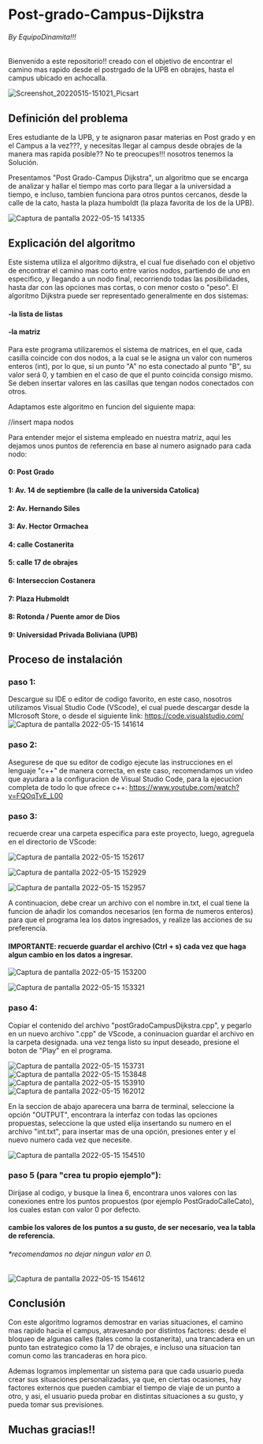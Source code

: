 # Post-grado-Campus-Dijkstra
###### By EquipoDinamita!!!
Bienvenido a este repositorio!! creado con el objetivo de encontrar el camino mas rapido desde el postrgado de la UPB en obrajes, hasta el campus ubicado en achocalla.

![Screenshot_20220515-151021_Picsart](https://user-images.githubusercontent.com/101950765/168493039-f5d08718-d03e-46e0-be60-961fdcb850cd.jpg)


## Definición del problema

Eres estudiante de la UPB, y te asignaron pasar materias en Post grado y en el Campus a la vez???, y necesitas llegar al campus desde obrajes de la manera mas rapida posible?? No te preocupes!!! nosotros tenemos la Solución.

Presentamos "Post Grado-Campus Dijkstra", un algoritmo que se encarga de analizar y hallar el tiempo mas corto para llegar a la universidad a tiempo, e incluso, tambien funciona para otros puntos cercanos, desde la calle de la cato, hasta la plaza humboldt (la plaza favorita de los de la UPB).

![Captura de pantalla 2022-05-15 141335](https://user-images.githubusercontent.com/101950765/168487841-109d3211-e0e0-4049-818f-0d4c018ec47d.png)

## Explicación del algoritmo
Este sistema utiliza el algoritmo dijkstra, el cual fue diseñado con el objetivo de encontrar el camino mas corto entre varios nodos, partiendo de uno en especifico, y llegando a un nodo final, recorriendo todas las posibilidades, hasta dar con las opciones mas cortas, o con menor costo o "peso".
El algoritmo Dijkstra puede ser representado generalmente en dos sistemas:

#### -la lista de listas

#### -la matriz

Para este programa utilizaremos el sistema de matrices, en el que, cada casilla coincide con dos nodos, a la cual se le asigna un valor con numeros enteros (int), por lo que, si un punto "A" no esta conectado al punto "B", su valor será 0, y tambien en el caso de que el punto coincida consigo mismo. Se deben insertar valores en las casillas que tengan nodos conectados con otros.

Adaptamos este algoritmo en funcion del siguiente mapa:

//insert mapa nodos

Para entender mejor el sistema empleado en nuestra matriz, aqui les dejamos unos puntos de referencia en base al numero asignado para cada nodo:

  #### 0: Post Grado
  
  #### 1: Av. 14 de septiembre (la calle de la universida Catolica)
  
  #### 2: Av. Hernando Siles
  
  #### 3: Av. Hector Ormachea
  
  #### 4: calle Costanerita
  
  #### 5: calle 17 de obrajes
  
  #### 6: Interseccion Costanera
  
  #### 7: Plaza Hubmoldt
  
  #### 8: Rotonda / Puente amor de Dios
  
  #### 9: Universidad Privada Boliviana (UPB)
  

## Proceso de instalación
### paso 1:
Descargue su IDE o editor de codigo favorito, en este caso, nosotros utilizamos Visual Studio Code (VScode), el cual puede descargar desde la MIcrosoft Store, o desde el siguiente link: https://code.visualstudio.com/
![Captura de pantalla 2022-05-15 141614](https://user-images.githubusercontent.com/101950765/168487844-19aecaca-086d-4b1d-bf97-6b59bcbb6587.png)

### paso 2:
Asegurese de que su editor de codigo ejecute las instrucciones en el lenguaje "c++" de manera correcta, en este caso, recomendamos un video que ayudara a la configuracion de Visual Studio Code, para la ejecucion completa de todo lo que ofrece c++: https://www.youtube.com/watch?v=FQOqTvE_L00

### paso 3:
recuerde crear una carpeta especifica para este proyecto, luego, agreguela en el directorio de VScode:

![Captura de pantalla 2022-05-15 152617](https://user-images.githubusercontent.com/101950765/168491897-335a6757-9337-4db5-adbf-007eabdb674b.png)

![Captura de pantalla 2022-05-15 152929](https://user-images.githubusercontent.com/101950765/168491912-e2abcc64-614a-4022-bf22-dc624877aa8d.png)

![Captura de pantalla 2022-05-15 152957](https://user-images.githubusercontent.com/101950765/168491914-45fb06b6-8ce9-4a42-80ba-fa08d7e11a59.png)

A continuacion, debe crear un archivo con el nombre in.txt, el cual tiene la funcion de añadir los comandos necesarios (en forma de numeros enteros) para que el programa lea los datos ingresados, y realize las acciones de su preferencia.
#### IMPORTANTE: recuerde guardar el archivo (Ctrl + s) cada vez que haga algun cambio en los datos a ingresar.

![Captura de pantalla 2022-05-15 153200](https://user-images.githubusercontent.com/101950765/168492182-51d3cd9f-c1a9-467b-a1eb-93c3aa6d9282.png)

![Captura de pantalla 2022-05-15 153321](https://user-images.githubusercontent.com/101950765/168492185-967d8b69-7779-42df-bab4-68f62cbd45cb.png)

### paso 4:
Copiar el contenido del archivo "postGradoCampusDijkstra.cpp", y pegarlo en un nuevo archivo ".cpp" de VScode, a coninuacion guardar el archivo en la carpeta designada.
una vez tenga listo su input deseado, presione el boton de "Play" en el programa. 

![Captura de pantalla 2022-05-15 153731](https://user-images.githubusercontent.com/101950765/168492321-c1247159-8172-48fc-becc-32e0c6a30aa9.png)
![Captura de pantalla 2022-05-15 153848](https://user-images.githubusercontent.com/101950765/168492325-7766f93e-7773-482b-9fc1-174a75a78b6f.png)
![Captura de pantalla 2022-05-15 153910](https://user-images.githubusercontent.com/101950765/168492333-ca9c9fe0-b7b3-4a11-af9b-e22c3cba9b7a.png)
![Captura de pantalla 2022-05-15 162012](https://user-images.githubusercontent.com/101950765/168492338-40130fdb-b2ce-44a3-9137-de530bd82327.png)

En la seccion de abajo aparecera una barra de terminal, seleccione la opción "OUTPUT", encontrara la interfaz con todas las opciones propuestas, seleccione la que usted elija insertando su numero en el archivo "int.txt", para insertar mas de una opción, presiones enter y el nuevo numero cada vez que necesite.

![Captura de pantalla 2022-05-15 154510](https://user-images.githubusercontent.com/101950765/168492444-bb38addc-0e65-4021-9158-7e6527e14bcf.png)


### paso 5 (para "crea tu propio ejemplo"):
Dirijase al codigo, y busque la linea 6, encontrara unos valores con las conexiones entre los puntos propuestos (por ejemplo PostGradoCalleCato), los cuales estan con valor 0 por defecto.
#### cambie los valores de los puntos a su gusto, de ser necesario, vea la tabla de referencia.
###### *recomendamos no dejar ningun valor en 0.

![Captura de pantalla 2022-05-15 154612](https://user-images.githubusercontent.com/101950765/168492504-f7f16fcf-ee10-468d-a1a9-ad0be44de42c.png)


## Conclusión

Con este algoritmo logramos demostrar en varias situaciones, el camino mas rapido hacia el campus, atravesando por distintos factores: desde el bloqueo de algunas calles (tales como la costanerita), una trancadera en un punto tan estrategico como la 17 de obrajes, e incluso una situacion tan comun como las trancaderas en hora pico.

Ademas logramos implementar un sistema para que cada usuario pueda crear sus situaciones personalizadas, ya que, en ciertas ocasiones, hay factores externos que pueden cambiar el tiempo de viaje de un punto a otro, y asi, el usuario pueda probar en distintas situaciones a su gusto, y pueda tomar sus previsiones.


## Muchas gracias!!

